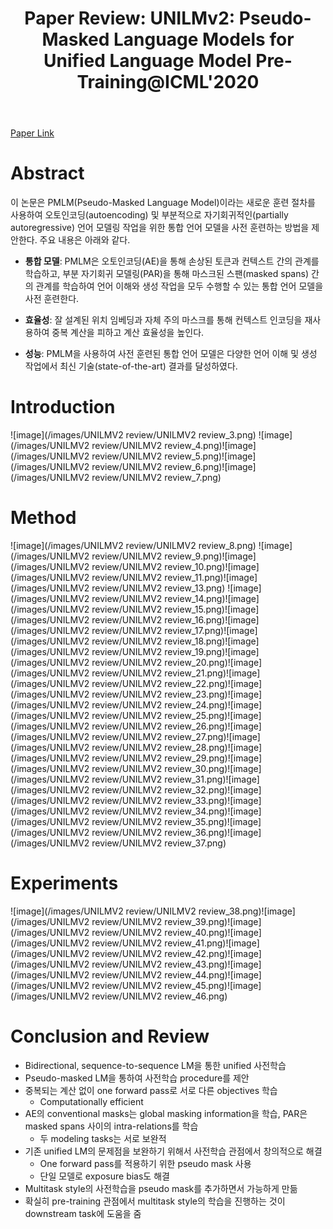 ﻿---
layout: post
title: "12. Paper Review: UNILMv2: Pseudo-Masked Language Models for Unified Language Model Pre-Training@ICML'2020"
# date: 2016-06-19 10:00:00 +0900
categories: review
# tags: [LSTM, Anomaly Detection, ICML, Deep Learning]
---
[Paper Link](https://proceedings.mlr.press/v119/bao20a/bao20a.pdf)

# Abstract
이 논문은 PMLM(Pseudo-Masked Language Model)이라는 새로운 훈련 절차를 사용하여 오토인코딩(autoencoding) 및 부분적으로 자기회귀적인(partially autoregressive) 언어 모델링 작업을 위한 통합 언어 모델을 사전 훈련하는 방법을 제안한다. 주요 내용은 아래와 같다.
-   **통합 모델**: PMLM은 오토인코딩(AE)을 통해 손상된 토큰과 컨텍스트 간의 관계를 학습하고, 부분 자기회귀 모델링(PAR)을 통해 마스크된 스팬(masked spans) 간의 관계를 학습하여 언어 이해와 생성 작업을 모두 수행할 수 있는 통합 언어 모델을 사전 훈련한다.

-   **효율성**: 잘 설계된 위치 임베딩과 자체 주의 마스크를 통해 컨텍스트 인코딩을 재사용하여 중복 계산을 피하고 계산 효율성을 높인다.

-   **성능**: PMLM을 사용하여 사전 훈련된 통합 언어 모델은 다양한 언어 이해 및 생성 작업에서 최신 기술(state-of-the-art) 결과를 달성하였다.

# Introduction
![image](/images/UNILMV2 review/UNILMV2 review_3.png)
![image](/images/UNILMV2 review/UNILMV2 review_4.png)![image](/images/UNILMV2 review/UNILMV2 review_5.png)![image](/images/UNILMV2 review/UNILMV2 review_6.png)![image](/images/UNILMV2 review/UNILMV2 review_7.png)
# Method
![image](/images/UNILMV2 review/UNILMV2 review_8.png)
![image](/images/UNILMV2 review/UNILMV2 review_9.png)![image](/images/UNILMV2 review/UNILMV2 review_10.png)![image](/images/UNILMV2 review/UNILMV2 review_11.png)![image](/images/UNILMV2 review/UNILMV2 review_13.png)
![image](/images/UNILMV2 review/UNILMV2 review_14.png)![image](/images/UNILMV2 review/UNILMV2 review_15.png)![image](/images/UNILMV2 review/UNILMV2 review_16.png)![image](/images/UNILMV2 review/UNILMV2 review_17.png)![image](/images/UNILMV2 review/UNILMV2 review_18.png)![image](/images/UNILMV2 review/UNILMV2 review_19.png)![image](/images/UNILMV2 review/UNILMV2 review_20.png)![image](/images/UNILMV2 review/UNILMV2 review_21.png)![image](/images/UNILMV2 review/UNILMV2 review_22.png)![image](/images/UNILMV2 review/UNILMV2 review_23.png)![image](/images/UNILMV2 review/UNILMV2 review_24.png)![image](/images/UNILMV2 review/UNILMV2 review_25.png)![image](/images/UNILMV2 review/UNILMV2 review_26.png)![image](/images/UNILMV2 review/UNILMV2 review_27.png)![image](/images/UNILMV2 review/UNILMV2 review_28.png)![image](/images/UNILMV2 review/UNILMV2 review_29.png)![image](/images/UNILMV2 review/UNILMV2 review_30.png)![image](/images/UNILMV2 review/UNILMV2 review_31.png)![image](/images/UNILMV2 review/UNILMV2 review_32.png)![image](/images/UNILMV2 review/UNILMV2 review_33.png)![image](/images/UNILMV2 review/UNILMV2 review_34.png)![image](/images/UNILMV2 review/UNILMV2 review_35.png)![image](/images/UNILMV2 review/UNILMV2 review_36.png)![image](/images/UNILMV2 review/UNILMV2 review_37.png)
# Experiments
![image](/images/UNILMV2 review/UNILMV2 review_38.png)![image](/images/UNILMV2 review/UNILMV2 review_39.png)![image](/images/UNILMV2 review/UNILMV2 review_40.png)![image](/images/UNILMV2 review/UNILMV2 review_41.png)![image](/images/UNILMV2 review/UNILMV2 review_42.png)![image](/images/UNILMV2 review/UNILMV2 review_43.png)![image](/images/UNILMV2 review/UNILMV2 review_44.png)![image](/images/UNILMV2 review/UNILMV2 review_45.png)![image](/images/UNILMV2 review/UNILMV2 review_46.png)
# Conclusion and Review
* Bidirectional, sequence-to-sequence LM을 통한 unified 사전학습
* Pseudo-masked LM을 통하여 사전학습 procedure를 제안
* 중복되는 계산 없이 one forward pass로 서로 다른 objectives 학습
	* Computationally efficient
* AE의 conventional masks는 global masking information을 학습, PAR은 masked spans 사이의 intra-relations를 학습
	* 두 modeling tasks는 서로 보완적
* 기존 unified LM의 문제점을 보완하기 위해서 사전학습 관점에서 창의적으로 해결
	* One forward pass를 적용하기 위한 pseudo mask 사용
	* 단일 모델로 exposure bias도 해결
* Multitask style의 사전학습을 pseudo mask를 추가하면서 가능하게 만듦
* 확실히 pre-training 관점에서 multitask style의 학습을 진행하는 것이 downstream task에 도움을 줌


